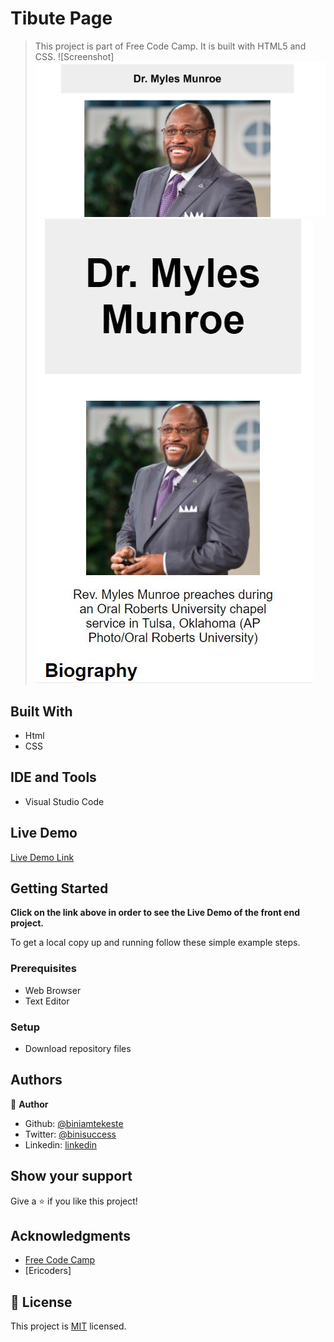 # Tibute Page

> This project is part of Free Code Camp. It is built with HTML5 and CSS.
> ![Screenshot]
> ![Desktop](./img/app_screenshot_desktop.jpg)
> ![Mobile](./img/app_screenshot_mobile.jpg)

## Built With

- Html
- CSS

## IDE and Tools

- Visual Studio Code

## Live Demo

[Live Demo Link](https://raw.githack.com/temesghentekeste/archived-apple-clone/homepage/index.html)

## Getting Started

**Click on the link above in order to see the Live Demo of the front end project.**

To get a local copy up and running follow these simple example steps.

### Prerequisites

- Web Browser
- Text Editor

### Setup

- Download repository files

## Authors

👤 **Author**

- Github: [@biniamtekeste](https://github.com/biniamtekeste)
- Twitter: [@binisuccess](https://twitter.com/binisuccess)
- Linkedin: [linkedin]()

## Show your support

Give a ⭐️ if you like this project!

## Acknowledgments

- [Free Code Camp](https://www.freecodecamp.org/)
- [Ericoders]

## 📝 License

This project is [MIT](lic.url) licensed.
